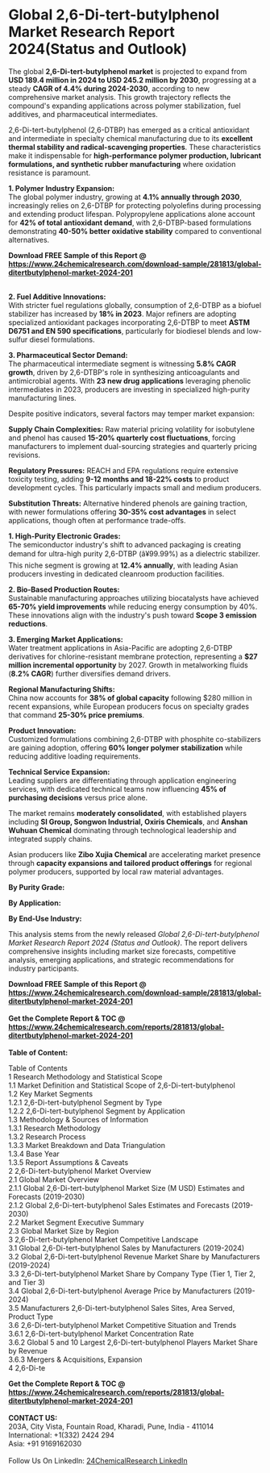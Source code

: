 <h1>Global 2,6-Di-tert-butylphenol Market Research Report 2024(Status and Outlook)</h1><p>The global <strong>2,6-Di-tert-butylphenol market</strong> is projected to expand from <strong>USD 189.4 million in 2024 to USD 245.2 million by 2030</strong>, progressing at a steady <strong>CAGR of 4.4% during 2024-2030</strong>, according to new comprehensive market analysis. This growth trajectory reflects the compound's expanding applications across polymer stabilization, fuel additives, and pharmaceutical intermediates.</p><p>2,6-Di-tert-butylphenol (2,6-DTBP) has emerged as a critical antioxidant and intermediate in specialty chemical manufacturing due to its <strong>excellent thermal stability and radical-scavenging properties</strong>. These characteristics make it indispensable for <strong>high-performance polymer production, lubricant formulations, and synthetic rubber manufacturing</strong> where oxidation resistance is paramount.</p><p><strong>1. Polymer Industry Expansion:</strong><br>
The global polymer industry, growing at <strong>4.1% annually through 2030</strong>, increasingly relies on 2,6-DTBP for protecting polyolefins during processing and extending product lifespan. Polypropylene applications alone account for <strong>42% of total antioxidant demand</strong>, with 2,6-DTBP-based formulations demonstrating <strong>40-50% better oxidative stability</strong> compared to conventional alternatives.</p><div><b>Download FREE Sample of this Report @ 
            <a href="https://www.24chemicalresearch.com/download-sample/281813/global-ditertbutylphenol-market-2024-201">
            https://www.24chemicalresearch.com/download-sample/281813/global-ditertbutylphenol-market-2024-201</a></b></div><br><p><strong>2. Fuel Additive Innovations:</strong><br>
With stricter fuel regulations globally, consumption of 2,6-DTBP as a biofuel stabilizer has increased by <strong>18% in 2023</strong>. Major refiners are adopting specialized antioxidant packages incorporating 2,6-DTBP to meet <strong>ASTM D6751 and EN 590 specifications</strong>, particularly for biodiesel blends and low-sulfur diesel formulations.</p><p><strong>3. Pharmaceutical Sector Demand:</strong><br>
The pharmaceutical intermediate segment is witnessing <strong>5.8% CAGR growth</strong>, driven by 2,6-DTBP's role in synthesizing anticoagulants and antimicrobial agents. With <strong>23 new drug applications</strong> leveraging phenolic intermediates in 2023, producers are investing in specialized high-purity manufacturing lines.</p><p>Despite positive indicators, several factors may temper market expansion:</p><p><strong>Supply Chain Complexities:</strong> Raw material pricing volatility for isobutylene and phenol has caused <strong>15-20% quarterly cost fluctuations</strong>, forcing manufacturers to implement dual-sourcing strategies and quarterly pricing revisions.</p><p><strong>Regulatory Pressures:</strong> REACH and EPA regulations require extensive toxicity testing, adding <strong>9-12 months and 18-22% costs</strong> to product development cycles. This particularly impacts small and medium producers.</p><p><strong>Substitution Threats:</strong> Alternative hindered phenols are gaining traction, with newer formulations offering <strong>30-35% cost advantages</strong> in select applications, though often at performance trade-offs.</p><p><strong>1. High-Purity Electronic Grades:</strong><br>
The semiconductor industry's shift to advanced packaging is creating demand for ultra-high purity 2,6-DTBP (â¥99.99%) as a dielectric stabilizer. This niche segment is growing at <strong>12.4% annually</strong>, with leading Asian producers investing in dedicated cleanroom production facilities.</p><p><strong>2. Bio-Based Production Routes:</strong><br>
Sustainable manufacturing approaches utilizing biocatalysts have achieved <strong>65-70% yield improvements</strong> while reducing energy consumption by 40%. These innovations align with the industry's push toward <strong>Scope 3 emission reductions</strong>.</p><p><strong>3. Emerging Market Applications:</strong><br>
Water treatment applications in Asia-Pacific are adopting 2,6-DTBP derivatives for chlorine-resistant membrane protection, representing a <strong>$27 million incremental opportunity</strong> by 2027. Growth in metalworking fluids (<strong>8.2% CAGR</strong>) further diversifies demand drivers.</p><p><strong>Regional Manufacturing Shifts:</strong><br>
	China now accounts for <strong>38% of global capacity</strong> following $280 million in recent expansions, while European producers focus on specialty grades that command <strong>25-30% price premiums</strong>.</p><p><strong>Product Innovation:</strong><br>
	Customized formulations combining 2,6-DTBP with phosphite co-stabilizers are gaining adoption, offering <strong>60% longer polymer stabilization</strong> while reducing additive loading requirements.</p><p><strong>Technical Service Expansion:</strong><br>
	Leading suppliers are differentiating through application engineering services, with dedicated technical teams now influencing <strong>45% of purchasing decisions</strong> versus price alone.</p><p>The market remains <strong>moderately consolidated</strong>, with established players including <strong>SI Group, Songwon Industrial, Oxiris Chemicals</strong>, and <strong>Anshan Wuhuan Chemical</strong> dominating through technological leadership and integrated supply chains.</p><p>Asian producers like <strong>Zibo Xujia Chemical</strong> are accelerating market presence through <strong>capacity expansions and tailored product offerings</strong> for regional polymer producers, supported by local raw material advantages.</p><p><strong>By Purity Grade:</strong></p><p><strong>By Application:</strong></p><p><strong>By End-Use Industry:</strong></p><p>This analysis stems from the newly released <em>Global 2,6-Di-tert-butylphenol Market Research Report 2024 (Status and Outlook)</em>. The report delivers comprehensive insights including market size forecasts, competitive analysis, emerging applications, and strategic recommendations for industry participants.</p><div><b>Download FREE Sample of this Report @ 
            <a href="https://www.24chemicalresearch.com/download-sample/281813/global-ditertbutylphenol-market-2024-201">
            https://www.24chemicalresearch.com/download-sample/281813/global-ditertbutylphenol-market-2024-201</a></b></div><br><div><b>Get the Complete Report & TOC @ 
            <a href="https://www.24chemicalresearch.com/reports/281813/global-ditertbutylphenol-market-2024-201">
            https://www.24chemicalresearch.com/reports/281813/global-ditertbutylphenol-market-2024-201</a></b></div><br>
            <b>Table of Content:</b><p>Table of Contents<br />
 1 Research Methodology and Statistical Scope<br />
 1.1 Market Definition and Statistical Scope of 2,6-Di-tert-butylphenol<br />
 1.2 Key Market Segments<br />
 1.2.1 2,6-Di-tert-butylphenol Segment by Type<br />
 1.2.2 2,6-Di-tert-butylphenol Segment by Application<br />
 1.3 Methodology & Sources of Information<br />
 1.3.1 Research Methodology<br />
 1.3.2 Research Process<br />
 1.3.3 Market Breakdown and Data Triangulation<br />
 1.3.4 Base Year<br />
 1.3.5 Report Assumptions & Caveats<br />
 2 2,6-Di-tert-butylphenol Market Overview<br />
 2.1 Global Market Overview<br />
 2.1.1 Global 2,6-Di-tert-butylphenol Market Size (M USD) Estimates and Forecasts (2019-2030)<br />
 2.1.2 Global 2,6-Di-tert-butylphenol Sales Estimates and Forecasts (2019-2030)<br />
 2.2 Market Segment Executive Summary<br />
 2.3 Global Market Size by Region<br />
 3 2,6-Di-tert-butylphenol Market Competitive Landscape<br />
 3.1 Global 2,6-Di-tert-butylphenol Sales by Manufacturers (2019-2024)<br />
 3.2 Global 2,6-Di-tert-butylphenol Revenue Market Share by Manufacturers (2019-2024)<br />
 3.3 2,6-Di-tert-butylphenol Market Share by Company Type (Tier 1, Tier 2, and Tier 3)<br />
 3.4 Global 2,6-Di-tert-butylphenol Average Price by Manufacturers (2019-2024)<br />
 3.5 Manufacturers 2,6-Di-tert-butylphenol Sales Sites, Area Served, Product Type<br />
 3.6 2,6-Di-tert-butylphenol Market Competitive Situation and Trends<br />
 3.6.1 2,6-Di-tert-butylphenol Market Concentration Rate<br />
 3.6.2 Global 5 and 10 Largest 2,6-Di-tert-butylphenol Players Market Share by Revenue<br />
 3.6.3 Mergers & Acquisitions, Expansion<br />
 4 2,6-Di-te</p><div><b>Get the Complete Report & TOC @ 
            <a href="https://www.24chemicalresearch.com/reports/281813/global-ditertbutylphenol-market-2024-201">
            https://www.24chemicalresearch.com/reports/281813/global-ditertbutylphenol-market-2024-201</a></b></div><br><b>CONTACT US:</b><br>
            203A, City Vista, Fountain Road, Kharadi, Pune, India - 411014<br>
            International: +1(332) 2424 294<br>
            Asia: +91 9169162030 <br><br>
            Follow Us On LinkedIn: <a href="https://www.linkedin.com/company/24chemicalresearch/">24ChemicalResearch LinkedIn</a>